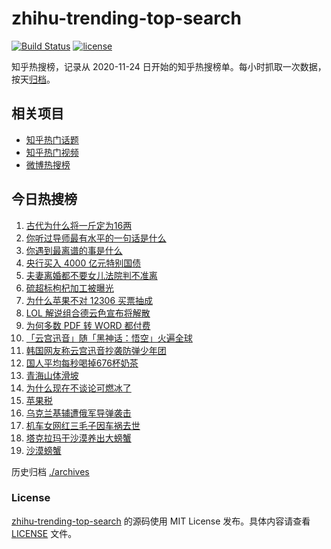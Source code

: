 # zhihu-trending-top-search

[![Build Status](https://github.com/justjavac/zhihu-trending-top-search/workflows/ci/badge.svg?branch=main)](https://github.com/justjavac/zhihu-trending-top-search/actions)
[![license](https://img.shields.io/github/license/justjavac/zhihu-trending-top-search)](https://github.com/justjavac/zhihu-trending-top-search/blob/main/LICENSE)

知乎热搜榜，记录从 2020-11-24 日开始的知乎热搜榜单。每小时抓取一次数据，按天[归档](./archives)。

## 相关项目

- [知乎热门话题](https://github.com/justjavac/zhihu-trending-hot-questions)
- [知乎热门视频](https://github.com/justjavac/zhihu-trending-hot-video)
- [微博热搜榜](https://github.com/justjavac/weibo-trending-hot-search)

## 今日热搜榜

<!-- BEGIN -->
<!-- 最后更新时间 Thu Sep 05 2024 16:12:28 GMT+0800 (China Standard Time) -->

1. [古代为什么将一斤定为16两](https://www.zhihu.com/search?q=%E5%8F%A4%E4%BB%A3%E4%B8%BA%E4%BB%80%E4%B9%88%E5%B0%86%E4%B8%80%E6%96%A4%E5%AE%9A%E4%B8%BA16%E4%B8%A4)
1. [你听过导师最有水平的一句话是什么](https://www.zhihu.com/search?q=%E4%BD%A0%E5%90%AC%E8%BF%87%E5%AF%BC%E5%B8%88%E6%9C%80%E6%9C%89%E6%B0%B4%E5%B9%B3%E7%9A%84%E4%B8%80%E5%8F%A5%E8%AF%9D%E6%98%AF%E4%BB%80%E4%B9%88)
1. [你遇到最离谱的事是什么](https://www.zhihu.com/search?q=%E4%BD%A0%E9%81%87%E5%88%B0%E6%9C%80%E7%A6%BB%E8%B0%B1%E7%9A%84%E4%BA%8B%E6%98%AF%E4%BB%80%E4%B9%88)
1. [央行买入 4000 亿元特别国债](https://www.zhihu.com/search?q=%E5%A4%AE%E8%A1%8C%E4%B9%B0%E5%85%A5%204000%20%E4%BA%BF%E5%85%83%E7%89%B9%E5%88%AB%E5%9B%BD%E5%80%BA)
1. [夫妻离婚都不要女儿法院判不准离](https://www.zhihu.com/search?q=%E5%A4%AB%E5%A6%BB%E7%A6%BB%E5%A9%9A%E9%83%BD%E4%B8%8D%E8%A6%81%E5%A5%B3%E5%84%BF%E6%B3%95%E9%99%A2%E5%88%A4%E4%B8%8D%E5%87%86%E7%A6%BB)
1. [硫超标枸杞加工被曝光](https://www.zhihu.com/search?q=%E7%A1%AB%E8%B6%85%E6%A0%87%E6%9E%B8%E6%9D%9E%E5%8A%A0%E5%B7%A5%E8%A2%AB%E6%9B%9D%E5%85%89)
1. [为什么苹果不对 12306 买票抽成](https://www.zhihu.com/search?q=%E4%B8%BA%E4%BB%80%E4%B9%88%E8%8B%B9%E6%9E%9C%E4%B8%8D%E5%AF%B9%2012306%20%E4%B9%B0%E7%A5%A8%E6%8A%BD%E6%88%90)
1. [LOL 解说组合德云色宣布将解散](https://www.zhihu.com/search?q=LOL%20%E8%A7%A3%E8%AF%B4%E7%BB%84%E5%90%88%E5%BE%B7%E4%BA%91%E8%89%B2%E5%AE%A3%E5%B8%83%E5%B0%86%E8%A7%A3%E6%95%A3)
1. [为何多数 PDF 转 WORD 都付费](https://www.zhihu.com/search?q=%E4%B8%BA%E4%BD%95%E5%A4%9A%E6%95%B0%20PDF%20%E8%BD%AC%20WORD%20%E9%83%BD%E4%BB%98%E8%B4%B9)
1. [「云宫迅音」随「黑神话：悟空」火遍全球](https://www.zhihu.com/search?q=%E3%80%8C%E4%BA%91%E5%AE%AB%E8%BF%85%E9%9F%B3%E3%80%8D%E9%9A%8F%E3%80%8C%E9%BB%91%E7%A5%9E%E8%AF%9D%EF%BC%9A%E6%82%9F%E7%A9%BA%E3%80%8D%E7%81%AB%E9%81%8D%E5%85%A8%E7%90%83)
1. [韩国网友称云宫迅音抄袭防弹少年团](https://www.zhihu.com/search?q=%E9%9F%A9%E5%9B%BD%E7%BD%91%E5%8F%8B%E7%A7%B0%E4%BA%91%E5%AE%AB%E8%BF%85%E9%9F%B3%E6%8A%84%E8%A2%AD%E9%98%B2%E5%BC%B9%E5%B0%91%E5%B9%B4%E5%9B%A2)
1. [国人平均每秒喝掉676杯奶茶](https://www.zhihu.com/search?q=%E5%9B%BD%E4%BA%BA%E5%B9%B3%E5%9D%87%E6%AF%8F%E7%A7%92%E5%96%9D%E6%8E%89676%E6%9D%AF%E5%A5%B6%E8%8C%B6)
1. [青海山体滑坡](https://www.zhihu.com/search?q=%E9%9D%92%E6%B5%B7%E5%B1%B1%E4%BD%93%E6%BB%91%E5%9D%A1)
1. [为什么现在不谈论可燃冰了](https://www.zhihu.com/search?q=%E4%B8%BA%E4%BB%80%E4%B9%88%E7%8E%B0%E5%9C%A8%E4%B8%8D%E8%B0%88%E8%AE%BA%E5%8F%AF%E7%87%83%E5%86%B0%E4%BA%86)
1. [苹果税](https://www.zhihu.com/search?q=%E8%8B%B9%E6%9E%9C%E7%A8%8E)
1. [乌克兰基辅遭俄军导弹袭击](https://www.zhihu.com/search?q=%E4%B9%8C%E5%85%8B%E5%85%B0%E5%9F%BA%E8%BE%85%E9%81%AD%E4%BF%84%E5%86%9B%E5%AF%BC%E5%BC%B9%E8%A2%AD%E5%87%BB)
1. [机车女网红三毛子因车祸去世](https://www.zhihu.com/search?q=%E6%9C%BA%E8%BD%A6%E5%A5%B3%E7%BD%91%E7%BA%A2%E4%B8%89%E6%AF%9B%E5%AD%90%E5%9B%A0%E8%BD%A6%E7%A5%B8%E5%8E%BB%E4%B8%96)
1. [塔克拉玛干沙漠养出大螃蟹](https://www.zhihu.com/search?q=%E5%A1%94%E5%85%8B%E6%8B%89%E7%8E%9B%E5%B9%B2%E6%B2%99%E6%BC%A0%E5%85%BB%E5%87%BA%E5%A4%A7%E8%9E%83%E8%9F%B9)
1. [沙漠螃蟹](https://www.zhihu.com/search?q=%E6%B2%99%E6%BC%A0%E8%9E%83%E8%9F%B9)

<!-- END -->

历史归档 [./archives](./archives)

### License

[zhihu-trending-top-search](https://github.com/justjavac/zhihu-trending-top-search) 的源码使用 MIT License
发布。具体内容请查看 [LICENSE](./LICENSE) 文件。
